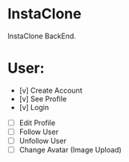 # InstaClone

InstaClone BackEnd.

# User:

- [v] Create Account
- [v] See Profile
- [v] Login
- [ ] Edit Profile
- [ ] Follow User
- [ ] Unfollow User
- [ ] Change Avatar (Image Upload)